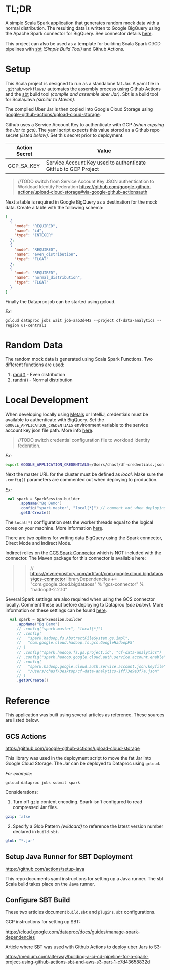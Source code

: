# TL;DR

A simple Scala Spark application that generates random mock data with a normal distribution. The resulting data is written to Google BigQuery using the Apache Spark connector for BigQuery. See connector details [here](https://github.com/GoogleCloudDataproc/spark-bigquery-connector).

This project can also be used as a template for building Scala Spark CI/CD pipelines with [sbt](https://www.scala-sbt.org/) _(Simple Build Tool)_ and Github Actions.

# Setup

This Scala project is designed to run as a standalone fat Jar. A yaml file in `.github/workflows/` automates the assembly process using Github Actions and the [sbt](https://www.scala-sbt.org/) build tool _(compile and assemble uber Jar)_. Sbt is a build tool for Scala/Java _(similar to Maven)_.

The compiled Uber Jar is then copied into Google Cloud Storage using [google-github-actions/upload-cloud-storage](https://github.com/google-github-actions/upload-cloud-storage).

Github uses a Service Account Key to authenticate with GCP _(when copying the Jar to gcs)_. The yaml script expects this value stored as a Github repo secret _(listed below)_. Set this secret prior to deployment.

| Action Secret | Value                                                          |
| ------------- | -------------------------------------------------------------- |
| GCP_SA_KEY    | Service Account Key used to authenticate GitHub to GCP Project |

> //TODO switch from Service Account Key JSON authentication to Workload Identity Federation https://github.com/google-github-actions/upload-cloud-storage#via-google-github-actionsauth

Next a table is required in Google BigQuery as a destination for the mock data. Create a table with the following schema:

```json
[
  {
    "mode": "REQUIRED",
    "name": "id",
    "type": "INTEGER"
  },
  {
    "mode": "REQUIRED",
    "name": "even_distribution",
    "type": "FLOAT"
  },
  {
    "mode": "REQUIRED",
    "name": "normal_distribution",
    "type": "FLOAT"
  }
]
```

Finally the Dataproc job can be started using gcloud.

_Ex:_

```shell
gcloud dataproc jobs wait job-aab3d442 --project cf-data-analytics --region us-central1
```

# Random Data

The random mock data is generated using Scala Spark Functions. Two different functions are used:

1. [rand()](<https://spark.apache.org/docs/3.2.1/api/scala/org/apache/spark/sql/functions$.html#rand():org.apache.spark.sql.Column>) - Even distribution
2. [randn()](<https://spark.apache.org/docs/3.2.1/api/scala/org/apache/spark/sql/functions$.html#rand():org.apache.spark.sql.Column>) - Normal distribution

# Local Development

When developing locally using [Metals](https://scalameta.org/metals/) or IntelliJ, credentials must be available to authenticate with BigQuery. Set the `GOOGLE_APPLICATION_CREDENTIALS` environment variable to the service account key json file path. More info [here](https://cloud.google.com/docs/authentication/application-default-credentials).

> //TODO switch credential configuration file to workload identity federation.

_Ex:_

```bash
export GOOGLE_APPLICATION_CREDENTIALS=/Users/chasf/df-credentials.json
```

Next the master URL for the cluster must be defined as _local_. Make sure the `.config()` parameters are commented out when deploying to production.

_Ex:_

```scala
 val spark = SparkSession.builder
      .appName("Bq Demo")
      .config("spark.master", "local[*]") // comment out when deploying
      .getOrCreate()
```

The `local[*]` configuration sets the worker threads equal to the logical cores on your machine. More information [here](https://spark.apache.org/docs/latest/submitting-applications.html#master-urls).

There are two options for writing data BigQuery using the Spark connector, Direct Mode and Indirect Mode.

Indirect relies on the [GCS Spark Connector](https://github.com/GoogleCloudDataproc/hadoop-connectors/tree/master/gcs) which is NOT included with the connector. The Maven package for this connector is available here:

> > // https://mvnrepository.com/artifact/com.google.cloud.bigdataoss/gcs-connector
> > libraryDependencies += "com.google.cloud.bigdataoss" % "gcs-connector" % "hadoop3-2.2.10"

Several Spark settings are also required when using the GCS connector locally. Comment these out before deploying to Dataproc _(see below)_. More information on these settings can be found [here](https://github.com/GoogleCloudDataproc/hadoop-connectors/tree/master/gcs).

```scala
  val spark = SparkSession.builder
     .appName("Bq Demo")
     // .config("spark.master", "local[*]")
     // .config(
     //   "spark.hadoop.fs.AbstractFileSystem.gs.impl",
     //   "com.google.cloud.hadoop.fs.gcs.GoogleHadoopFS"
     // )
     // .config("spark.hadoop.fs.gs.project.id", "cf-data-analytics")
     // .config("spark.hadoop.google.cloud.auth.service.account.enable", "true")
     // .config(
     //   "spark.hadoop.google.cloud.auth.service.account.json.keyfile",
     //   "/Users/chasf/Desktop/cf-data-analytics-1ff73e9e3f7a.json"
     // )
     .getOrCreate()
```

# Reference

This application was built using several articles as reference. These sources are listed below.

## GCS Actions

https://github.com/google-github-actions/upload-cloud-storage

This library was used in the deployment script to move the fat Jar into Google Cloud Storage. The Jar can be deployed to Dataproc using `gcloud`.

_For example_:

```shell
gcloud dataproc jobs submit spark
```

Considerations:

1. Turn off gzip content encoding. Spark isn't configured to read compressed Jar files.

```yaml
gzip: false
```

2. Specify a Glob Pattern _(wildcard)_ to reference the latest version number declared in `build.sbt`.

```yaml
glob: "*.jar"
```

## Setup Java Runner for SBT Deployment

https://github.com/actions/setup-java

This repo documents yaml instructions for setting up a Java runner. The sbt Scala build takes place on the Java runner.

## Configure SBT Build

These two articles document `build.sbt` and `plugins.sbt` configurations.

GCP instructions for setting up SBT:

https://cloud.google.com/dataproc/docs/guides/manage-spark-dependencies

Article where SBT was used with Github Actions to deploy uber Jars to S3:

https://medium.com/alterway/building-a-ci-cd-pipeline-for-a-spark-project-using-github-actions-sbt-and-aws-s3-part-1-c7d43658832d
